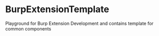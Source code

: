 # BurpExtensionTemplate
Playground for Burp Extension Development and contains template for common components

